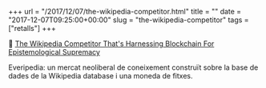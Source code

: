 +++
url = "/2017/12/07/the-wikipedia-competitor.html"
title = ""
date = "2017-12-07T09:25:00+00:00"
slug = "the-wikipedia-competitor"
tags = ["retalls"]
+++

📎 [The Wikipedia Competitor That's Harnessing Blockchain For Epistemological Supremacy](https://www.wired.com/story/everipedia-blockchain/)

Everipedia: un mercat neoliberal de coneixement construït sobre la base de dades de la Wikipedia database i una moneda de fitxes.

